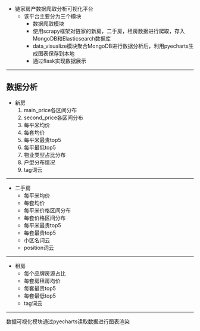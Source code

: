 - 链家房产数据爬取分析可视化平台
    - 该平台主要分为三个模块
        - 数据爬取模块
        * 使用scrapy框架对链家的新房，二手房，租房数据进行爬取，存入MongoDB和Elasticsearch数据库
        *  data_visualize模块聚合MongoDB进行数据分析后，利用pyecharts生成图表保存到本地
        * 通过flask实现数据展示
---
数据分析
---
+ 新房
    1. main_price各区间分布
    2. second_price各区间分布
    3. 每平米均价
    4. 每套均价
    5. 每平米最贵top5
    6. 每平最低top5
    7. 物业类型占比分布
    8. 户型分布情况
    9. tag词云

---

+ 二手房
    * 每平米均价
    * 每套均价
    * 每平米价格区间分布
    * 每套价格区间分布
    * 每平米最贵top5
    * 每套最贵top5
    * 小区名词云
    * position词云
---
+ 租房
    * 每个品牌房源占比
    * 每套房租房均价
    * 每套最贵top5
    * 每套最低top5
    * tag词云
---
数据可视化模块通过pyecharts读取数据进行图表渲染
    
    



